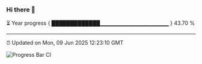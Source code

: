 ### Hi there 👋

⏳ Year progress { █████████████▁▁▁▁▁▁▁▁▁▁▁▁▁▁▁▁▁ } 43.70 %

---

⏰ Updated on Mon, 09 Jun 2025 12:23:10 GMT

![Progress Bar CI](https://github.com/Shyam-Makwana/GitHub-Actions-Demo/workflows/Progress%20Bar%20CI/badge.svg)

